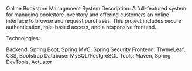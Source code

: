 Online Bookstore Management System
Description:
A full-featured system for managing bookstore inventory and offering customers an online interface to browse and request purchases. This project includes secure authentication, role-based access, and a responsive frontend.

Technologies:

Backend: Spring Boot, Spring MVC, Spring Security
Frontend: ThymeLeaf, CSS, Bootstrap
Database: MySQL/PostgreSQL
Tools: Maven, Spring DevTools, Actuator
